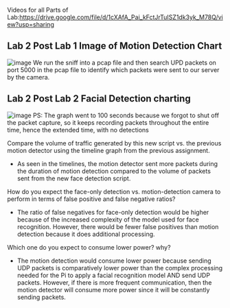 Videos for all Parts of Lab:https://drive.google.com/file/d/1cXAfA_Pai_kFctJrTuISZ1dk3yk_M78Q/view?usp=sharing

## Lab 2 Post Lab 1 Image of Motion Detection Chart
 ![image](https://github.com/jaiecodes/CS437_Post_Labs/assets/72780632/a507c707-9642-4521-a6f4-174646e4e178)
We run the sniff into a pcap file and then search UPD packets on port 5000 in the pcap file to identify which packets were sent to our server by the camera.

## Lab 2 Post Lab 2 Facial Detection charting
![image](https://github.com/jaiecodes/CS437_Post_Labs/assets/72780632/39db0ed9-ebf2-4c8e-9c78-540aada2a368)
PS: The graph went to 100 seconds because we forgot to shut off the packet capture, so it keeps recording packets throughout the entire time, hence the extended time, with no detections

Compare the volume of traffic generated by this new script vs. the previous motion detector using the timeline graph from the previous assignment.
* As seen in the timelines, the motion detector sent more packets during the duration of motion detection compared to the volume of packets sent from the new face detection script. 

How do you expect the face-only detection vs. motion-detection camera to perform in terms of false positive and false negative ratios?
* The ratio of false negatives for face-only detection would be higher because of the increased complexity of the model used for face recognition. However, there would be fewer false positives than motion detection because it does additional processing. 

Which one do you expect to consume lower power? why?
* The motion detection would consume lower power because sending UDP packets is comparatively lower power than the complex processing needed for the Pi to apply a facial recognition model AND send UDP packets. However, if there is more frequent communication, then the motion detector will consume more power since it will be constantly sending packets.


